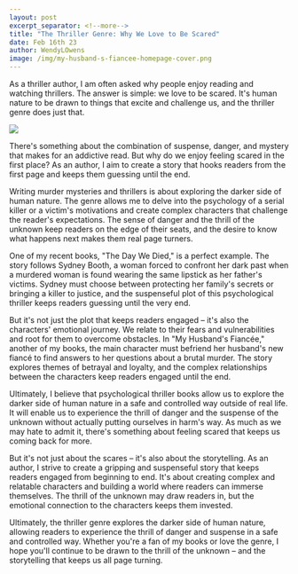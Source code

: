 ```yaml
---
layout: post
excerpt_separator: <!--more-->
title: "The Thriller Genre: Why We Love to Be Scared"
date: Feb 16th 23
author: WendyLOwens
image: /img/my-husband-s-fiancee-homepage-cover.png
---
```

As a thriller author, I am often asked why people enjoy reading and watching thrillers. The answer is simple: we love to be scared. It's human nature to be drawn to things that excite and challenge us, and the thriller genre does just that.

![](/img/my-husband-s-fiancee-homepage-cover.png)

<!--more-->

There's something about the combination of suspense, danger, and mystery that makes for an addictive read. But why do we enjoy feeling scared in the first place? As an author, I aim to create a story that hooks readers from the first page and keeps them guessing until the end.

Writing murder mysteries and thrillers is about exploring the darker side of human nature. The genre allows me to delve into the psychology of a serial killer or a victim's motivations and create complex characters that challenge the reader's expectations. The sense of danger and the thrill of the unknown keep readers on the edge of their seats, and the desire to know what happens next makes them real page turners.

One of my recent books, "The Day We Died," is a perfect example. The story follows Sydney Booth, a woman forced to confront her dark past when a murdered woman is found wearing the same lipstick as her father's victims. Sydney must choose between protecting her family's secrets or bringing a killer to justice, and the suspenseful plot of this psychological thriller keeps readers guessing until the very end.

But it's not just the plot that keeps readers engaged – it's also the characters' emotional journey. We relate to their fears and vulnerabilities and root for them to overcome obstacles. In "My Husband's Fiancée," another of my books, the main character must befriend her husband's new fiancé to find answers to her questions about a brutal murder. The story explores themes of betrayal and loyalty, and the complex relationships between the characters keep readers engaged until the end.

Ultimately, I believe that psychological thriller books allow us to explore the darker side of human nature in a safe and controlled way outside of real life. It will enable us to experience the thrill of danger and the suspense of the unknown without actually putting ourselves in harm's way. As much as we may hate to admit it, there's something about feeling scared that keeps us coming back for more.

But it's not just about the scares – it's also about the storytelling. As an author, I strive to create a gripping and suspenseful story that keeps readers engaged from beginning to end. It's about creating complex and relatable characters and building a world where readers can immerse themselves. The thrill of the unknown may draw readers in, but the emotional connection to the characters keeps them invested.

Ultimately, the thriller genre explores the darker side of human nature, allowing readers to experience the thrill of danger and suspense in a safe and controlled way. Whether you're a fan of my books or love the genre, I hope you'll continue to be drawn to the thrill of the unknown – and the storytelling that keeps us all page turning.